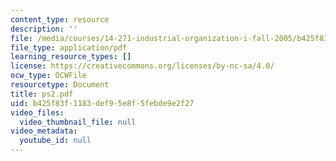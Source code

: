 ```yaml
---
content_type: resource
description: ''
file: /media/courses/14-271-industrial-organization-i-fall-2005/b425f83f1183def95e8f5febde9e2f27_ps2.pdf
file_type: application/pdf
learning_resource_types: []
license: https://creativecommons.org/licenses/by-nc-sa/4.0/
ocw_type: OCWFile
resourcetype: Document
title: ps2.pdf
uid: b425f83f-1183-def9-5e8f-5febde9e2f27
video_files:
  video_thumbnail_file: null
video_metadata:
  youtube_id: null
---
```

